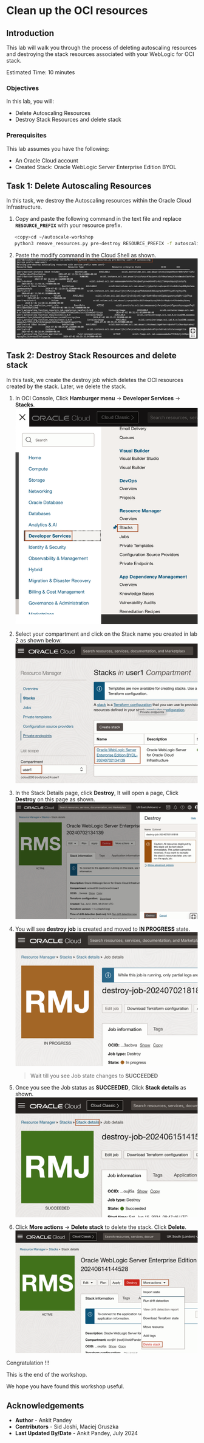 # Clean up the OCI resources

## Introduction

This lab will walk you through the process of deleting autoscaling resources and destroying the stack resources associated with your WebLogic for OCI stack. 

Estimated Time: 10 minutes

### Objectives

In this lab, you will:

* Delete Autoscaling Resources
* Destroy Stack Resources and delete stack


### Prerequisites
This lab assumes you have the following:

* An Oracle Cloud account
* Created Stack: Oracle WebLogic Server Enterprise Edition BYOL


## Task 1: Delete Autoscaling Resources

In this task, we destroy the Autoscaling resources within the Oracle Cloud Infrastructure.

1. Copy and paste the following command in the text file and replace **`RESOURCE_PREFIX`** with your resource prefix. 
 ```bash
    <copy>cd ~/autoscale-workshop
    python3 remove_resources.py pre-destroy RESOURCE_PREFIX -f autoscaling</copy>
 ```

2. Paste the modify command in the Cloud Shell as shown.
 ![delete autoscale](images/delete-autoscale.png)


## Task 2: Destroy Stack Resources and delete stack

In this task, we create the destroy job which deletes the OCI resources created by the stack. Later, we delete the stack.

1. In OCI Console, Click **Hamburger menu** -> **Developer Services** -> **Stacks**.
 ![menu stack](images/menu-stack.png)

2. Select your compartment and click on the Stack name you created in lab 2 as shown below.
 ![stack compartment](images/stack-compartment.png)

3. In the Stack Details page, click **Destroy**, It will open a page, Click **Destroy** on this page as shown.
 ![destroy stack](images/destroy-stack.png)

4. You will see **destroy job** is created and moved to **IN PROGRESS** state.
 ![destroy job](images/destroy-job.png)

    > Wait till you see Job state changes to **SUCCEEDED**
    
5. Once you see the Job status as **SUCCEEDED**, Click **Stack details** as shown.
 ![tack details](images/stack-details.png)

6. Click **More actions** -> **Delete stack** to delete the stack. Click **Delete**.
 ![delete stack](images/delete-stack.png)


Congratulation !!!

This is the end of the workshop.

We hope you have found this workshop useful.


## Acknowledgements

* **Author** -  Ankit Pandey
* **Contributors** - Sid Joshi, Maciej Gruszka
* **Last Updated By/Date** - Ankit Pandey, July 2024
